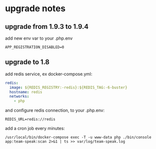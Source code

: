 # upgrade notes

## upgrade from 1.9.3 to 1.9.4

add new env var to your .php.env

```dotenv
APP_REGISTRATION_DISABLED=0
```

## upgrade to 1.8

add redis service, ex docker-compose.yml:

```yaml
redis:
  image: ${REDIS_REGISTRY:-redis}:${REDIS_TAG:-6-buster}
  hostname: redis
  networks:
    - php
```

and configure redis connection, to your .php.env:

```dotenv
REDIS_URL=redis://redis
```

add a cron job every minutes:

```shell
/usr/local/bin/docker-compose exec -T -u www-data php ./bin/console app:team-speak:scan 2>&1 | ts >> var/log/team-speak.log
```